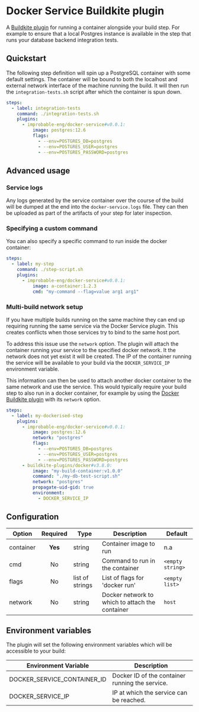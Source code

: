 # Docker Service Buildkite plugin

A [Buildkite plugin](https://buildkite.com/docs/agent/v3/plugins) for running a container alongside
your build step. For example to ensure that a local Postgres instance is available in the step that
runs your database backend integration tests.

## Quickstart

The following step definition will spin up a PostgreSQL container with some default settings. The
container will be bound to both the localhost and external network interface of the machine running
the build. It will then run the `integration-tests.sh` script after which the container is spun
down.

```yaml
steps:
  - label: integration-tests
    command: ./integration-tests.sh
    plugins:
      - improbable-eng/docker-service#v0.0.1:
          image: postgres:12.6
          flags:
            - --env=POSTGRES_DB=postgres
            - --env=POSTGRES_USER=postgres
            - --env=POSTGRES_PASSWORD=postgres
```

## Advanced usage

### Service logs

Any logs generated by the service container over the course of the build will be dumped at the end
into the `docker-service.logs` file. They can then be uploaded as part of the artifacts of your step
for later inspection.

### Specifying a custom command

You can also specify a specific command to run inside the docker container:

```yaml
steps:
  - label: my-step
    command: ./step-script.sh
    plugins:
      - improbable-eng/docker-service#v0.0.1:
          image: a-container:1.2.3
          cmd: "my-command --flag=value arg1 arg1"
```

### Multi-build network setup

If you have multiple builds running on the same machine they can end up requiring running the same
service via the Docker Service plugin. This creates conflicts when those services try to bind to the
same host port.

To address this issue use the `network` option. The plugin will attach the container running your
service to the specified docker network. It the network does not yet exist it will be created. The
IP of the container running the service will be available to your build via the `DOCKER_SERVICE_IP`
environment variable.

This information can then be used to attach another docker container to the same network and use the
service. This would typically require your build step to also run in a docker container, for example
by using the [Docker Buildkite plugin] with its `network` option.

```yaml
steps:
  - label: my-dockerised-step
    plugins:
      - improbable-eng/docker-service#v0.0.1:
          image: postgres:12.6
          network: "postgres"
          flags:
            - --env=POSTGRES_DB=postgres
            - --env=POSTGRES_USER=postgres
            - --env=POSTGRES_PASSWORD=postgres
      - buildkite-plugins/docker#v3.8.0:
          image: "my-build-container:v1.0.0"
          command: "./my-db-test-script.sh"
          network: "postgres"
          propagate-uid-gid: true
          environment:
            - DOCKER_SERVICE_IP
```

[Docker Buildkite plugin]: https://github.com/buildkite-plugins/docker-buildkite-plugin

## Configuration

| Option    | Required | Type            | Description                                     | Default          |
| --------- | :------: | --------------- | ----------------------------------------------- | ---------------- |
| container | **Yes**  | string          | Container image to run                          | n.a              |
| cmd       |    No    | string          | Command to run in the container                 | `<empty string>` |
| flags     |    No    | list of strings | List of flags for 'docker run'                  | `<empty list>`   |
| network   |    No    | string          | Docker network to which to attach the container | `host`           |

## Environment variables

The plugin will set the following environment variables which will be accessible to your build:

| Environment Variable        | Description                                     |
| --------------------------- | ----------------------------------------------- |
| DOCKER_SERVICE_CONTAINER_ID | Docker ID of the container running the service. |
| DOCKER_SERVICE_IP           | IP at which the service can be reached.         |
